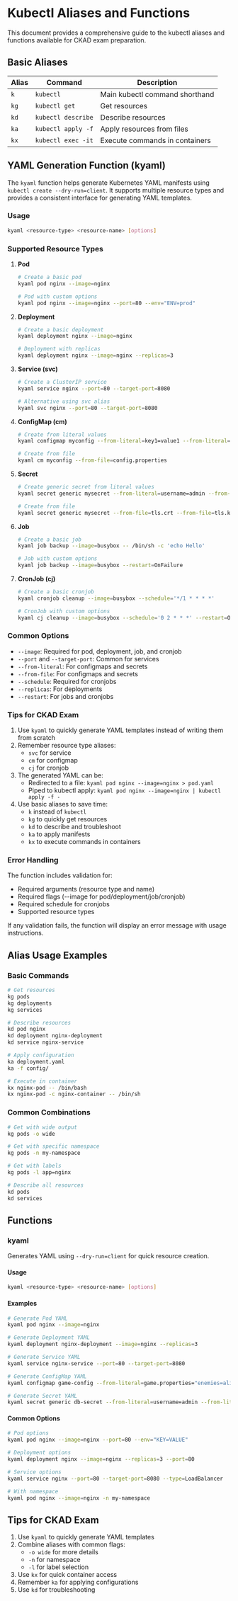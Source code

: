 # Kubectl Aliases and Functions

This document provides a comprehensive guide to the kubectl aliases and functions available for CKAD exam preparation.

## Basic Aliases

| Alias | Command | Description |
|-------|---------|-------------|
| `k` | `kubectl` | Main kubectl command shorthand |
| `kg` | `kubectl get` | Get resources |
| `kd` | `kubectl describe` | Describe resources |
| `ka` | `kubectl apply -f` | Apply resources from files |
| `kx` | `kubectl exec -it` | Execute commands in containers |

## YAML Generation Function (kyaml)

The `kyaml` function helps generate Kubernetes YAML manifests using `kubectl create --dry-run=client`. It supports multiple resource types and provides a consistent interface for generating YAML templates.

### Usage
```bash
kyaml <resource-type> <resource-name> [options]
```

### Supported Resource Types

1. **Pod**
   ```bash
   # Create a basic pod
   kyaml pod nginx --image=nginx
   
   # Pod with custom options
   kyaml pod nginx --image=nginx --port=80 --env="ENV=prod"
   ```

2. **Deployment**
   ```bash
   # Create a basic deployment
   kyaml deployment nginx --image=nginx
   
   # Deployment with replicas
   kyaml deployment nginx --image=nginx --replicas=3
   ```

3. **Service (svc)**
   ```bash
   # Create a ClusterIP service
   kyaml service nginx --port=80 --target-port=8080
   
   # Alternative using svc alias
   kyaml svc nginx --port=80 --target-port=8080
   ```

4. **ConfigMap (cm)**
   ```bash
   # Create from literal values
   kyaml configmap myconfig --from-literal=key1=value1 --from-literal=key2=value2
   
   # Create from file
   kyaml cm myconfig --from-file=config.properties
   ```

5. **Secret**
   ```bash
   # Create generic secret from literal values
   kyaml secret generic mysecret --from-literal=username=admin --from-literal=password=secret
   
   # Create from file
   kyaml secret generic mysecret --from-file=tls.crt --from-file=tls.key
   ```

6. **Job**
   ```bash
   # Create a basic job
   kyaml job backup --image=busybox -- /bin/sh -c 'echo Hello'
   
   # Job with custom options
   kyaml job backup --image=busybox --restart=OnFailure
   ```

7. **CronJob (cj)**
   ```bash
   # Create a basic cronjob
   kyaml cronjob cleanup --image=busybox --schedule='*/1 * * * *'
   
   # CronJob with custom options
   kyaml cj cleanup --image=busybox --schedule='0 2 * * *' --restart=OnFailure
   ```

### Common Options

- `--image`: Required for pod, deployment, job, and cronjob
- `--port` and `--target-port`: Common for services
- `--from-literal`: For configmaps and secrets
- `--from-file`: For configmaps and secrets
- `--schedule`: Required for cronjobs
- `--replicas`: For deployments
- `--restart`: For jobs and cronjobs

### Tips for CKAD Exam

1. Use `kyaml` to quickly generate YAML templates instead of writing them from scratch
2. Remember resource type aliases:
   - `svc` for service
   - `cm` for configmap
   - `cj` for cronjob
3. The generated YAML can be:
   - Redirected to a file: `kyaml pod nginx --image=nginx > pod.yaml`
   - Piped to kubectl apply: `kyaml pod nginx --image=nginx | kubectl apply -f -`
4. Use basic aliases to save time:
   - `k` instead of `kubectl`
   - `kg` to quickly get resources
   - `kd` to describe and troubleshoot
   - `ka` to apply manifests
   - `kx` to execute commands in containers

### Error Handling

The function includes validation for:
- Required arguments (resource type and name)
- Required flags (--image for pod/deployment/job/cronjob)
- Required schedule for cronjobs
- Supported resource types

If any validation fails, the function will display an error message with usage instructions.

## Alias Usage Examples

### Basic Commands
```bash
# Get resources
kg pods
kg deployments
kg services

# Describe resources
kd pod nginx
kd deployment nginx-deployment
kd service nginx-service

# Apply configuration
ka deployment.yaml
ka -f config/

# Execute in container
kx nginx-pod -- /bin/bash
kx nginx-pod -c nginx-container -- /bin/sh
```

### Common Combinations
```bash
# Get with wide output
kg pods -o wide

# Get with specific namespace
kg pods -n my-namespace

# Get with labels
kg pods -l app=nginx

# Describe all resources
kd pods
kd services
```

## Functions

### kyaml
Generates YAML using `--dry-run=client` for quick resource creation.

#### Usage
```bash
kyaml <resource-type> <resource-name> [options]
```

#### Examples
```bash
# Generate Pod YAML
kyaml pod nginx --image=nginx

# Generate Deployment YAML
kyaml deployment nginx-deployment --image=nginx --replicas=3

# Generate Service YAML
kyaml service nginx-service --port=80 --target-port=8080

# Generate ConfigMap YAML
kyaml configmap game-config --from-literal=game.properties="enemies=aliens"

# Generate Secret YAML
kyaml secret generic db-secret --from-literal=username=admin --from-literal=password=secret
```

#### Common Options
```bash
# Pod options
kyaml pod nginx --image=nginx --port=80 --env="KEY=VALUE"

# Deployment options
kyaml deployment nginx --image=nginx --replicas=3 --port=80

# Service options
kyaml service nginx --port=80 --target-port=8080 --type=LoadBalancer

# With namespace
kyaml pod nginx --image=nginx -n my-namespace
```

## Tips for CKAD Exam
1. Use `kyaml` to quickly generate YAML templates
2. Combine aliases with common flags:
   - `-o wide` for more details
   - `-n` for namespace
   - `-l` for label selection
3. Use `kx` for quick container access
4. Remember `ka` for applying configurations
5. Use `kd` for troubleshooting 